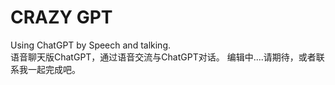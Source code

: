 # CRAZY GPT
Using ChatGPT by Speech and talking.  
语音聊天版ChatGPT，通过语音交流与ChatGPT对话。
编辑中....请期待，或者联系我一起完成吧。